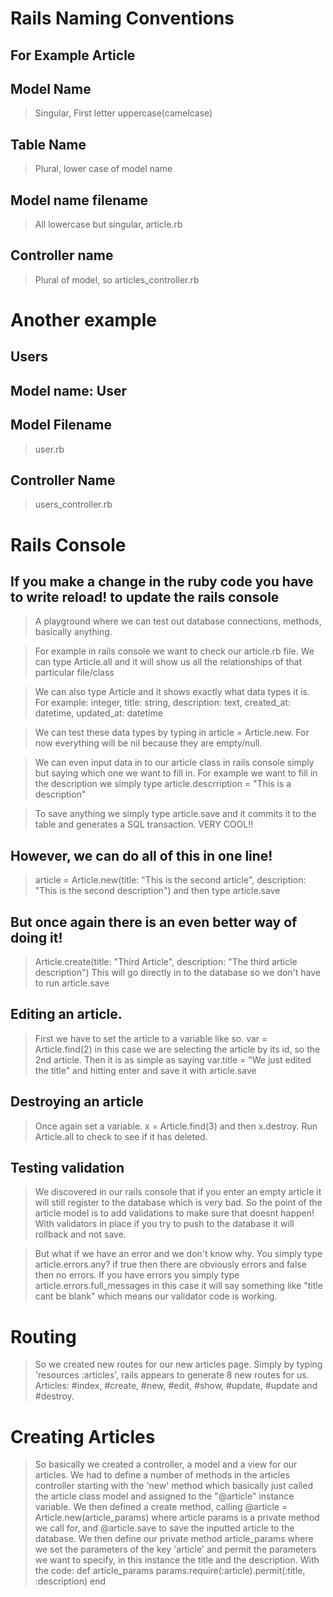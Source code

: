 # Rails Naming Conventions

## For Example Article

## Model Name
> Singular, First letter uppercase(camelcase)

## Table Name
>Plural, lower case of model name

## Model name filename
> All lowercase but singular, article.rb

## Controller name
> Plural of model, so articles_controller.rb

# Another example

## Users

## Model name: User

## Model Filename
> user.rb

## Controller Name
> users_controller.rb

# Rails Console

## If you make a change in the ruby code you have to write reload! to update the rails console

> A playground where we can test out database connections, methods, basically anything.

> For example in rails console we want to check our article.rb file. We can type Article.all and it will show us all the relationships of that particular file/class

> We can also type Article and it shows exactly what data types it is. For example: integer, title: string, description: text, created_at: datetime, updated_at: datetime

> We can test these data types by typing in article = Article.new. For now everything will be nil because they are empty/null.

> We can even input data in to our article class in rails console simply but saying which one we want to fill in. For example we want to fill in the description we simply type article.descrription = "This is a description"

> To save anything we simply type article.save and it commits it to the table and generates a SQL transaction. VERY COOL!!

## However, we can do all of this in one line!

> article = Article.new(title: "This is the second article", description: "This is the second description") and then type article.save

## But once again there is an even better way of doing it!

> Article.create(title: "Third Article", description: "The third article description")
This will go directly in to the database so we don't have to run article.save

## Editing an article.

> First we have to set the article to a variable like so. var = Article.find(2) in this case we are selecting the article by its id, so the 2nd article. Then it is as simple as saying var.title = "We just edited the title" and hitting enter and save it with article.save

## Destroying an article

> Once again set a variable. x = Article.find(3) and then x.destroy. Run Article.all to check to see if it has deleted.

## Testing validation
> We discovered in our rails console that if you enter an empty article it will still register to the
  database which is very bad. So the point of the article model is to add validations to make sure that doesnt happen! With validators in place if you try to push to the database it will rollback and not save.

> But what if we have an error and we don't know why. You simply type article.errors.any? if true then there are obviously errors and false then no errors. If you have errors you simply type article.errors.full_messages  in this case it will say something like "title cant be blank" which means our validator code is working.

# Routing

> So we created new routes for our new articles page. Simply by typing 'resources :articles', rails appears
to generate 8 new routes for us. Articles: #index, #create, #new, #edit, #show, #update, #update and #destroy.

# Creating Articles
> So basically we created a controller, a model and a view for our articles.
> We had to define a number of methods in the articles controller starting with the 'new' method which basically just called the article class model and assigned to the "@article" instance variable. We then defined a create method, calling @article = Article.new(article_params) where article params is a private method we call for, and @article.save to save the inputted article to the database. We then define our private method article_params where we set the parameters of the key 'article' and permit the parameters we want to specify, in this instance the title and the description. With the code:
> def article_params
params.require(:article).permit(:title, :description)
end
